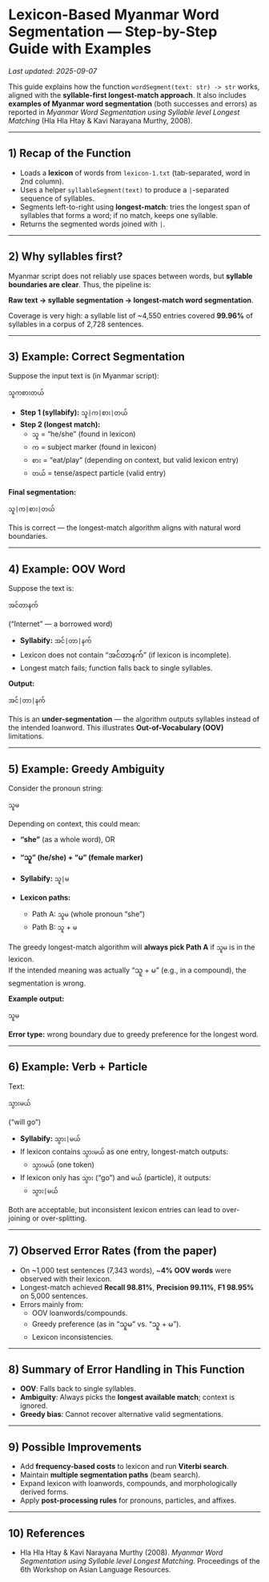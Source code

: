 # Lexicon-Based Myanmar Word Segmentation — Step-by-Step Guide with Examples

_Last updated: 2025-09-07_

This guide explains how the function `wordSegment(text: str) -> str` works, aligned with the **syllable-first longest-match approach**. It also includes **examples of Myanmar word segmentation** (both successes and errors) as reported in *Myanmar Word Segmentation using Syllable level Longest Matching* (Hla Hla Htay & Kavi Narayana Murthy, 2008).

---

## 1) Recap of the Function

- Loads a **lexicon** of words from `lexicon-1.txt` (tab-separated, word in 2nd column).  
- Uses a helper `syllableSegment(text)` to produce a `|`-separated sequence of syllables.  
- Segments left-to-right using **longest-match**: tries the longest span of syllables that forms a word; if no match, keeps one syllable.  
- Returns the segmented words joined with `|`.  

---

## 2) Why syllables first?

Myanmar script does not reliably use spaces between words, but **syllable boundaries are clear**. Thus, the pipeline is:

**Raw text → syllable segmentation → longest-match word segmentation**.

Coverage is very high: a syllable list of ~4,550 entries covered **99.96%** of syllables in a corpus of 2,728 sentences.

---

## 3) Example: Correct Segmentation

Suppose the input text is (in Myanmar script):

```
သူကစားတယ်
```

- **Step 1 (syllabify):** `သူ|က|စား|တယ်`  
- **Step 2 (longest match):**  
  - `သူ` = “he/she” (found in lexicon)  
  - `က` = subject marker (found in lexicon)  
  - `စား` = “eat/play” (depending on context, but valid lexicon entry)  
  - `တယ်` = tense/aspect particle (valid entry)  

**Final segmentation:**  
```
သူ|က|စား|တယ်
```

This is correct — the longest-match algorithm aligns with natural word boundaries.

---

## 4) Example: OOV Word

Suppose the text is:

```
အင်တာနက်
```

(“Internet” — a borrowed word)

- **Syllabify:** `အင်|တာ|နက်`  
- Lexicon does not contain “အင်တာနက်” (if lexicon is incomplete).  
- Longest match fails; function falls back to single syllables.  

**Output:**  
```
အင်|တာ|နက်
```

This is an **under-segmentation** — the algorithm outputs syllables instead of the intended loanword. This illustrates **Out-of-Vocabulary (OOV)** limitations.

---

## 5) Example: Greedy Ambiguity

Consider the pronoun string:

```
သူမ
```

Depending on context, this could mean:  
- **“she”** (as a whole word), OR  
- **“သူ” (he/she) + “မ” (female marker)**

- **Syllabify:** `သူ|မ`  
- **Lexicon paths:**  
  - Path A: `သူမ` (whole pronoun “she”)  
  - Path B: `သူ` + `မ`  

The greedy longest-match algorithm will **always pick Path A** if `သူမ` is in the lexicon.  
If the intended meaning was actually “သူ + မ” (e.g., in a compound), the segmentation is wrong.

**Example output:**  
```
သူမ
```

**Error type:** wrong boundary due to greedy preference for the longest word.

---

## 6) Example: Verb + Particle

Text:

```
သွားမယ်
```

(“will go”)

- **Syllabify:** `သွား|မယ်`  
- If lexicon contains `သွားမယ်` as one entry, longest-match outputs:  
  - `သွားမယ်` (one token)  
- If lexicon only has `သွား` (“go”) and `မယ်` (particle), it outputs:  
  - `သွား|မယ်`  

Both are acceptable, but inconsistent lexicon entries can lead to over-joining or over-splitting.

---

## 7) Observed Error Rates (from the paper)

- On ~1,000 test sentences (7,343 words), ~**4% OOV words** were observed with their lexicon.  
- Longest-match achieved **Recall 98.81%**, **Precision 99.11%**, **F1 98.95%** on 5,000 sentences.  
- Errors mainly from:  
  - OOV loanwords/compounds.  
  - Greedy preference (as in “သူမ” vs. “သူ + မ”).  
  - Lexicon inconsistencies.  

---

## 8) Summary of Error Handling in This Function

- **OOV**: Falls back to single syllables.  
- **Ambiguity**: Always picks the **longest available match**; context is ignored.  
- **Greedy bias**: Cannot recover alternative valid segmentations.  

---

## 9) Possible Improvements

- Add **frequency-based costs** to lexicon and run **Viterbi search**.  
- Maintain **multiple segmentation paths** (beam search).  
- Expand lexicon with loanwords, compounds, and morphologically derived forms.  
- Apply **post-processing rules** for pronouns, particles, and affixes.  

---

## 10) References

- Hla Hla Htay & Kavi Narayana Murthy (2008). *Myanmar Word Segmentation using Syllable level Longest Matching*. Proceedings of the 6th Workshop on Asian Language Resources.

